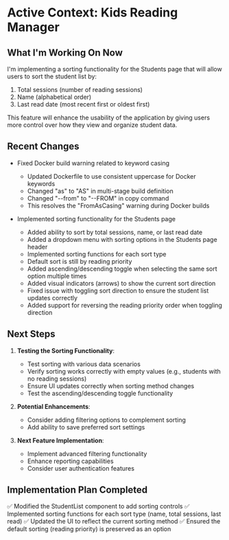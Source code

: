 # Active Context: Kids Reading Manager

## What I'm Working On Now
I'm implementing a sorting functionality for the Students page that will allow users to sort the student list by:
1. Total sessions (number of reading sessions)
2. Name (alphabetical order)
3. Last read date (most recent first or oldest first)

This feature will enhance the usability of the application by giving users more control over how they view and organize student data.

## Recent Changes
- Fixed Docker build warning related to keyword casing
  - Updated Dockerfile to use consistent uppercase for Docker keywords
  - Changed "as" to "AS" in multi-stage build definition
  - Changed "--from" to "--FROM" in copy command
  - This resolves the "FromAsCasing" warning during Docker builds

- Implemented sorting functionality for the Students page
  - Added ability to sort by total sessions, name, or last read date
  - Added a dropdown menu with sorting options in the Students page header
  - Implemented sorting functions for each sort type
  - Default sort is still by reading priority
  - Added ascending/descending toggle when selecting the same sort option multiple times
  - Added visual indicators (arrows) to show the current sort direction
  - Fixed issue with toggling sort direction to ensure the student list updates correctly
  - Added support for reversing the reading priority order when toggling direction

## Next Steps
1. **Testing the Sorting Functionality**:
   - Test sorting with various data scenarios
   - Verify sorting works correctly with empty values (e.g., students with no reading sessions)
   - Ensure UI updates correctly when sorting method changes
   - Test the ascending/descending toggle functionality

2. **Potential Enhancements**:
   - Consider adding filtering options to complement sorting
   - Add ability to save preferred sort settings

3. **Next Feature Implementation**:
   - Implement advanced filtering functionality
   - Enhance reporting capabilities
   - Consider user authentication features

## Implementation Plan Completed
✅ Modified the StudentList component to add sorting controls
✅ Implemented sorting functions for each sort type (name, total sessions, last read)
✅ Updated the UI to reflect the current sorting method
✅ Ensured the default sorting (reading priority) is preserved as an option